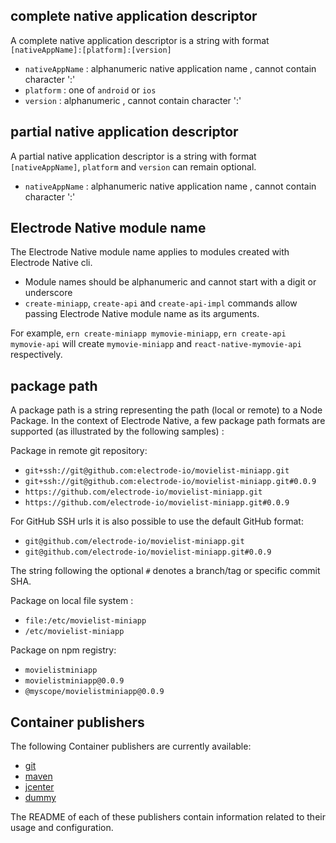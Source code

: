 ## complete native application descriptor

A complete native application descriptor is a string with format `[nativeAppName]:[platform]:[version]`
- `nativeAppName` : alphanumeric native application name , cannot contain character ':'
- `platform` : one of `android` or `ios`
- `version` : alphanumeric , cannot contain character ':'

## partial native application descriptor

A partial native application descriptor is a string with format `[nativeAppName]`, `platform` and `version` can remain optional.
- `nativeAppName` : alphanumeric native application name , cannot contain character ':'

## Electrode Native module name

The Electrode Native module name applies to modules created with Electrode Native cli.

- Module names should be alphanumeric and cannot start with a digit or underscore
- `create-miniapp`, `create-api` and `create-api-impl` commands allow passing Electrode Native module name as its arguments.

For example, `ern create-miniapp mymovie-miniapp`, `ern create-api mymovie-api` will create `mymovie-miniapp` and `react-native-mymovie-api` respectively.

## package path

A package path is a string representing the path (local or remote) to a Node Package. In the context of Electrode Native, a few package path formats are supported (as illustrated by the following samples) :

Package in remote git repository:

- `git+ssh://git@github.com:electrode-io/movielist-miniapp.git`
- `git+ssh://git@github.com:electrode-io/movielist-miniapp.git#0.0.9`
- `https://github.com/electrode-io/movielist-miniapp.git`
- `https://github.com/electrode-io/movielist-miniapp.git#0.0.9`

For GitHub SSH urls it is also possible to use the default GitHub format:

- `git@github.com/electrode-io/movielist-miniapp.git`
- `git@github.com/electrode-io/movielist-miniapp.git#0.0.9`

The string following the optional `#` denotes a branch/tag or specific commit SHA.

Package on local file system :

- `file:/etc/movielist-miniapp`
- `/etc/movielist-miniapp`

Package on npm registry:

- `movielistminiapp`
- `movielistminiapp@0.0.9`
- `@myscope/movielistminiapp@0.0.9`

## Container publishers

The following Container publishers are currently available:

- [git]
- [maven]
- [jcenter]
- [dummy]

The README of each of these publishers contain information related to their usage and configuration.

[git]: https://github.com/electrode-io/ern-container-publisher-git
[maven]: https://github.com/electrode-io/ern-container-publisher-maven
[jcenter]: https://github.com/electrode-io/ern-container-publisher-jcenter
[dummy]: https://github.com/electrode-io/ern-container-publisher-dummy
